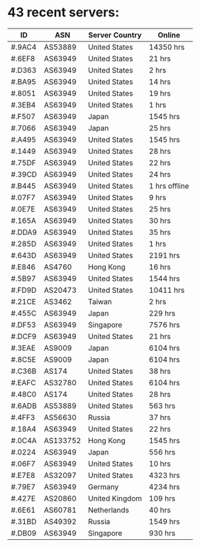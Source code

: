 # 43 recent servers:

| ID | ASN | Server Country | Online |
| ------ | ------ | ------ | ------ |
| #.9AC4 | AS53889 | United States | 14350 hrs |
| #.6EF8 | AS63949 | United States | 21 hrs |
| #.D363 | AS63949 | United States | 2 hrs |
| #.BA95 | AS63949 | United States | 14 hrs |
| #.8051 | AS63949 | United States | 19 hrs |
| #.3EB4 | AS63949 | United States | 1 hrs |
| #.F507 | AS63949 | Japan | 1545 hrs |
| #.7066 | AS63949 | Japan | 25 hrs |
| #.A495 | AS63949 | United States | 1545 hrs |
| #.1449 | AS63949 | United States | 28 hrs |
| #.75DF | AS63949 | United States | 22 hrs |
| #.39CD | AS63949 | United States | 24 hrs |
| #.B445 | AS63949 | United States | 1 hrs offline |
| #.07F7 | AS63949 | United States | 9 hrs |
| #.0E7E | AS63949 | United States | 25 hrs |
| #.165A | AS63949 | United States | 30 hrs |
| #.DDA9 | AS63949 | United States | 35 hrs |
| #.285D | AS63949 | United States | 1 hrs |
| #.643D | AS63949 | United States | 2191 hrs |
| #.E846 | AS4760 | Hong Kong | 16 hrs |
| #.5B97 | AS63949 | United States | 1544 hrs |
| #.FD9D | AS20473 | United States | 10411 hrs |
| #.21CE | AS3462 | Taiwan | 2 hrs |
| #.455C | AS63949 | Japan | 229 hrs |
| #.DF53 | AS63949 | Singapore | 7576 hrs |
| #.DCF9 | AS63949 | United States | 21 hrs |
| #.3EAE | AS9009 | Japan | 6104 hrs |
| #.8C5E | AS9009 | Japan | 6104 hrs |
| #.C36B | AS174 | United States | 38 hrs |
| #.EAFC | AS32780 | United States | 6104 hrs |
| #.48C0 | AS174 | United States | 28 hrs |
| #.6ADB | AS53889 | United States | 563 hrs |
| #.4FF3 | AS56630 | Russia | 37 hrs |
| #.18A4 | AS63949 | United States | 22 hrs |
| #.0C4A | AS133752 | Hong Kong | 1545 hrs |
| #.0224 | AS63949 | Japan | 556 hrs |
| #.06F7 | AS63949 | United States | 10 hrs |
| #.E7E8 | AS32097 | United States | 4323 hrs |
| #.79E7 | AS63949 | Germany | 4234 hrs |
| #.427E | AS20860 | United Kingdom | 109 hrs |
| #.6E61 | AS60781 | Netherlands | 40 hrs |
| #.31BD | AS49392 | Russia | 1549 hrs |
| #.DB09 | AS63949 | Singapore | 930 hrs |

